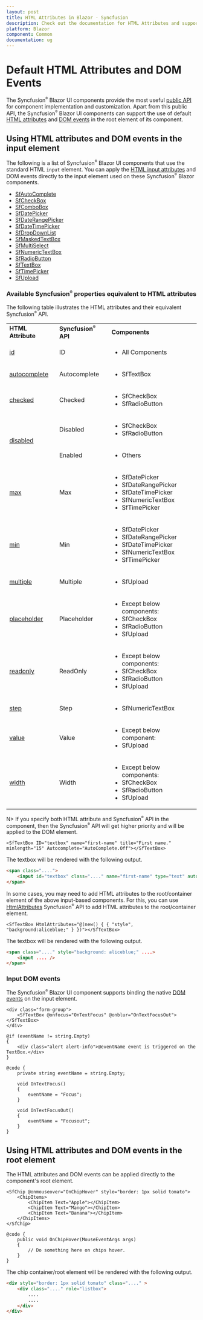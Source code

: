 ```yaml
---
layout: post
title: HTML Attributes in Blazor - Syncfusion
description: Check out the documentation for HTML Attributes and supported Blazor components with equivalent properties
platform: Blazor
component: Common
documentation: ug
---
```


# Default HTML Attributes and DOM Events

The Syncfusion<sup style="font-size:70%">&reg;</sup> Blazor UI components provide the most useful [public API](https://help.syncfusion.com/cr/blazor/Syncfusion.Blazor.html) for component implementation and customization. Apart from this public API, the Syncfusion<sup style="font-size:70%">&reg;</sup> Blazor UI components can support the use of default [HTML attributes](https://developer.mozilla.org/en-US/docs/Web/HTML/Attributes) and [DOM events](https://learn.microsoft.com/en-us/aspnet/core/blazor/components/event-handling?view=aspnetcore-5.0) in the root element of its component.

## Using HTML attributes and DOM events in the input element

The following is a list of Syncfusion<sup style="font-size:70%">&reg;</sup> Blazor UI components that use the standard HTML `input` element. You can apply the [HTML input attributes](https://developer.mozilla.org/en-US/docs/Web/HTML/Element/input) and DOM events directly to the input element used on these Syncfusion<sup style="font-size:70%">&reg;</sup> Blazor components.

* [SfAutoComplete](https://blazor.syncfusion.com/documentation/autocomplete/getting-started)
* [SfCheckBox](https://blazor.syncfusion.com/documentation/check-box/getting-started)
* [SfComboBox](https://blazor.syncfusion.com/documentation/combobox/getting-started)
* [SfDatePicker](https://blazor.syncfusion.com/documentation/datepicker/getting-started)
* [SfDateRangePicker](https://blazor.syncfusion.com/documentation/daterangepicker/getting-started)
* [SfDateTimePicker](https://blazor.syncfusion.com/documentation/datetime-picker/getting-started)
* [SfDropDownList](https://blazor.syncfusion.com/documentation/dropdown-list/getting-started)
* [SfMaskedTextBox](https://blazor.syncfusion.com/documentation/input-mask/getting-started)
* [SfMultiSelect](https://blazor.syncfusion.com/documentation/multiselect-dropdown/getting-started)
* [SfNumericTextBox](https://blazor.syncfusion.com/documentation/numeric-textbox/getting-started)
* [SfRadioButton](https://blazor.syncfusion.com/documentation/radio-button/getting-started)
* [SfTextBox](https://blazor.syncfusion.com/documentation/textbox/getting-started)
* [SfTimePicker](https://blazor.syncfusion.com/documentation/timepicker/getting-started)
* [SfUpload](https://blazor.syncfusion.com/documentation/file-upload/getting-started)

### Available Syncfusion<sup style="font-size:70%">&reg;</sup> properties equivalent to HTML attributes

The following table illustrates the HTML attributes and their equivalent Syncfusion<sup style="font-size:70%">&reg;</sup> API.

<!-- markdownlint-disable MD033 -->
<table>
<tr>
<td><b>HTML Attribute</b></td>
<td><b>Syncfusion<sup style="font-size:70%">&reg;</sup> API</b></td>
<td><b>Components</b></td>
</tr>
<tr>
<td><a href="https://developer.mozilla.org/en-US/docs/Web/HTML/Element/input#attr-id">id</a></td>
<td>ID</td>
<td>
<ul>
<li>All Components</li>
</ul>
</td>
</tr>
<tr>
<td><a href="https://developer.mozilla.org/en-US/docs/Web/HTML/Element/input#htmlattrdefautocomplete">autocomplete</a></td>
<td>Autocomplete</td>
<td>
<ul>
<li>SfTextBox</li>
</ul>
</td>
</tr>
<tr>
<td><a href="https://developer.mozilla.org/en-US/docs/Web/HTML/Element/input#htmlattrdefchecked">checked</a></td>
<td>Checked</td>
<td>
<ul>
<li>SfCheckBox</li>
<li>SfRadioButton</li>
</ul>
</td>
</tr>
<tr>
<td rowspan="2"><a href="https://developer.mozilla.org/en-US/docs/Web/HTML/Element/input#htmlattrdefdisabled">disabled</a></td>
<td>Disabled</td>
<td>
<ul>
<li>SfCheckBox</li>
<li>SfRadioButton</li>
</ul>
</td>
</tr>
<tr>
<td>Enabled</td>
<td>
<ul>
<li>Others</li>
</ul>
</td>
</tr>
<tr>
<td><a href="https://developer.mozilla.org/en-US/docs/Web/HTML/Element/input#htmlattrdefmax">max</a></td>
<td>Max</td>
<td>
<ul>
<li>SfDatePicker</li>
<li>SfDateRangePicker</li>
<li>SfDateTimePicker</li>
<li>SfNumericTextBox</li>
<li>SfTimePicker</li>
</ul>
</td>
</tr>
<tr>
<td><a href="https://developer.mozilla.org/en-US/docs/Web/HTML/Element/input#htmlattrdefminlength">min</a></td>
<td>Min</td>
<td>
<ul>
<li>SfDatePicker</li>
<li>SfDateRangePicker</li>
<li>SfDateTimePicker</li>
<li>SfNumericTextBox</li>
<li>SfTimePicker</li>
</ul>
</td>
</tr>
<tr>
<td><a href="https://developer.mozilla.org/en-US/docs/Web/HTML/Element/input#htmlattrdefmultiple">multiple</a></td>
<td>Multiple</td>
<td>
<ul>
<li>SfUpload</li>
</ul>
</td>
</tr>
<tr>
<td><a href="https://developer.mozilla.org/en-US/docs/Web/HTML/Element/input#htmlattrdefplaceholder">placeholder</a></td>
<td>Placeholder</td>
<td>
<ul>
<li>Except below components:</li>
<li>SfCheckBox</li>
<li>SfRadioButton</li>
<li>SfUpload</li>
</ul>
</td>
</tr>
<tr>
<td><a href="https://developer.mozilla.org/en-US/docs/Web/HTML/Attributes/readonly">readonly</a></td>
<td>ReadOnly</td>
<td>
<ul>
<li>Except below components:</li>
<li>SfCheckBox</li>
<li>SfRadioButton</li>
<li>SfUpload</li>
</ul>
</td>
</tr>
<tr>
<td><a href="https://developer.mozilla.org/en-US/docs/Web/HTML/Element/input#htmlattrdefstep">step</a></td>
<td>Step</td>
<td>
<ul>
<li>SfNumericTextBox</li>
</ul>
</td>
</tr>
<tr>
<td><a href="https://developer.mozilla.org/en-US/docs/Web/HTML/Element/input#htmlattrdefvalue">value</a></td>
<td>Value</td>
<td>
<ul>
<li>Except below component:</li>
<li>SfUpload</li>
</ul>
</td>
</tr>
<tr>
<td><a href="https://developer.mozilla.org/en-US/docs/Web/HTML/Element/input#htmlattrdefwidth">width</a></td>
<td>Width</td>
<td>
<ul>
<li>Except below components:</li>
<li>SfCheckBox</li>
<li>SfRadioButton</li>
<li>SfUpload</li>
</ul>
</td>
</tr>
</table>
<!-- markdownlint-enable MD033 -->

N> If you specify both HTML attribute and Syncfusion<sup style="font-size:70%">&reg;</sup> API in the component, then the Syncfusion<sup style="font-size:70%">&reg;</sup> API will get higher priority and will be applied to the DOM element.

```cshtml
<SfTextBox ID="textbox" name="first-name" title="First name." minlength="15" Autocomplete="AutoComplete.Off"></SfTextBox>
```

The textbox will be rendered with the following output.

```html
<span class="....">
    <input id="textbox" class="...." name="first-name" type="text" autocomplete="off" title="First name." minlength="15" .... />
</span>
```

In some cases, you may need to add HTML attributes to the root/container element of the above input-based components. For this, you can use [HtmlAttributes](https://help.syncfusion.com/cr/blazor/Syncfusion.Blazor.Inputs.SfTextBox.html#Syncfusion_Blazor_Inputs_SfTextBox_HtmlAttributes) Syncfusion<sup style="font-size:70%">&reg;</sup> API to add HTML attributes to the root/container element.

```cshtml
<SfTextBox HtmlAttributes="@(new() { { "style", "background:aliceblue;" } })"></SfTextBox>
```

The textbox will be rendered with the following output.

```html
<span class="...." style="background: aliceblue;" ....>
    <input .... />
</span>
```

### Input DOM events

The Syncfusion<sup style="font-size:70%">&reg;</sup> Blazor UI component supports binding the native [DOM events](https://learn.microsoft.com/en-us/aspnet/core/blazor/components/event-handling?view=aspnetcore-5.0) on the input element.

```cshtml
<div class="form-group">
    <SfTextBox @onfocus="OnTextFocus" @onblur="OnTextFocusOut"></SfTextBox>
</div>

@if (eventName != string.Empty)
{
    <div class="alert alert-info">@eventName event is triggered on the TextBox.</div>
}

@code {
    private string eventName = string.Empty;

    void OnTextFocus()
    {
        eventName = "Focus";
    }

    void OnTextFocusOut()
    {
        eventName = "Focusout";
    }
}
```

## Using HTML attributes and DOM events in the root element

The HTML attributes and DOM events can be applied directly to the component's root element.

```cshtml
<SfChip @onmouseover="OnChipHover" style="border: 1px solid tomato">
    <ChipItems>
        <ChipItem Text="Apple"></ChipItem>
        <ChipItem Text="Mango"></ChipItem>
        <ChipItem Text="Banana"></ChipItem>
    </ChipItems>
</SfChip>

@code {
    public void OnChipHover(MouseEventArgs args)
    {
        // Do something here on chips hover.
    }
}
```

The chip container/root element will be rendered with the following output.

```html
<div style="border: 1px solid tomato" class="...." >
    <div class="...." role="listbox">
        ....
        ....
    </div>
</div>
```
